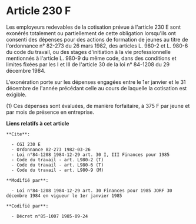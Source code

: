 # Article 230 F

Les employeurs redevables de la cotisation prévue à l'article 230 E sont exonérés totalement ou partiellement de cette
obligation lorsqu'ils ont consenti des dépenses pour des actions de formation de jeunes au titre de l'ordonnance n° 82-273 du
26 mars 1982, des articles L. 980-2 et L. 980-6 du code du travail, ou des stages d'initiation à la vie professionnelle
mentionnés à l'article L. 980-9 du même code, dans des conditions et limites fixées par les I et III de l'article 30 de la
loi n° 84-1208 du 29 décembre 1984.

L'exonération porte sur les dépenses engagées entre le 1er janvier et le 31 décembre de l'année précédant celle au cours de
laquelle la cotisation est exigible.

(1) Ces dépenses sont évaluées, de manière forfaitaire, à 375 F par jeune et par mois de présence en entreprise.

**Liens relatifs à cet article**

	**Cite**:

	  - CGI 230 E
	  - Ordonnance 82-273 1982-03-26
	  - Loi n°84-1208 1984-12-29 art. 30 I, III Finances pour 1985
	  - Code du travail - art. L980-2 (T)
	  - Code du travail - art. L980-6 (T)
	  - Code du travail - art. L980-9 (M)

	**Modifié par**:

	  - Loi n°84-1208 1984-12-29 art. 30 Finances pour 1985 JORF 30 décembre 1984 en vigueur le 1er janvier 1985

	**Codifié par**:

	  - Décret n°85-1007 1985-09-24
